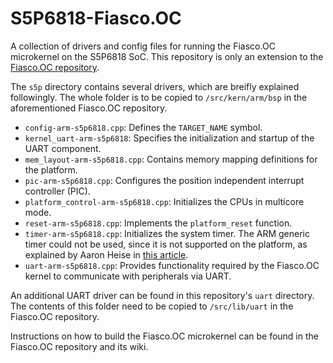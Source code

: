 # S5P6818-Fiasco.OC
A collection of drivers and config files for running the Fiasco.OC microkernel on the S5P6818 SoC. This repository is only an extension to the [Fiasco.OC repository](https://github.com/kernkonzept/fiasco).

The ```s5p``` directory contains several drivers, which are breifly explained followingly. The whole folder is to be copied to ```/src/kern/arm/bsp``` in the aforementioned Fiasco.OC repository.
- ```config-arm-s5p6818.cpp```: Defines the ```TARGET_NAME``` symbol.
- ```kernel_uart-arm-s5p6818```: Specifies the initialization and startup of the UART component.
- ```mem_layout-arm-s5p6818.cpp```: Contains memory mapping definitions for the platform.
- ```pic-arm-s5p6818.cpp```: Configures the position independent interrupt controller (PIC).
- ```platform_control-arm-s5p6818.cpp```: Initializes the CPUs in multicore mode.
- ```reset-arm-s5p6818.cpp```: Implements the ```platform_reset``` function.
- ```timer-arm-s5p6818.cpp```: Initializes the system timer. The ARM generic timer could not be used, since it is not supported on the platform, as explained by Aaron Heise in [this article](https://medium.com/hi-z-labs/the-tale-of-the-s5p6818-architected-timer-4f252b44d7c5).
- ```uart-arm-s5p6818.cpp```: Provides functionality required by the Fiasco.OC kernel to communicate with peripherals via UART.

An additional UART driver can be found in this repository's ```uart``` directory. The contents of this folder need to be copied to ```/src/lib/uart``` in the Fiasco.OC repository.

Instructions on how to build the Fiasco.OC microkernel can be found in the Fiasco.OC repository and its wiki.
